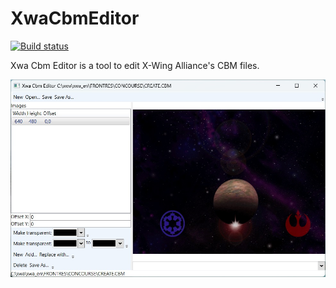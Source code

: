 # XwaCbmEditor

[![Build status](https://ci.appveyor.com/api/projects/status/ve3pnpdsa9ihngel/branch/master?svg=true)](https://ci.appveyor.com/project/JeremyAnsel/xwacbmeditor/branch/master)

Xwa Cbm Editor is a tool to edit X-Wing Alliance's CBM files.

![XwaCbmEditor](Images/XwaCbmEditor.jpg)

